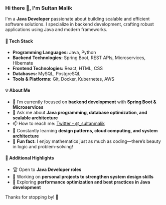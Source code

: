 ### Hi there 👋, I'm Sultan Malik

I'm a **Java Developer** passionate about building scalable and efficient software solutions. I specialize in backend development, crafting robust applications using Java and modern frameworks.

#### 🚀 Tech Stack
- **Programming Languages:** Java, Python
- **Backend Technologies:** Spring Boot, REST APIs, Microservices, Hibernate
- **Frontend Technologies:** React, HTML, CSS
- **Databases:** MySQL, PostgreSQL
- **Tools & Platforms:** Git, Docker, Kubernetes, AWS

#### 💡 About Me
- 🔭 I’m currently focused on **backend development** with **Spring Boot & Microservices**
- 💬 Ask me about **Java programming, database optimization, and scalable architecture**
- 📫 How to reach me: [Twitter - @_sultanmalik](https://twitter.com/_sultanmalik/)
- 🌱 Constantly learning **design patterns, cloud computing, and system architecture**
- 🎯 **Fun fact:** I enjoy mathematics just as much as coding—there’s beauty in logic and problem-solving!

#### 📜 Additional Highlights
- 🏆 Open to **Java Developer roles**
- 📌 Working on **personal projects to strengthen system design skills**
- 🎯 Exploring **performance optimization and best practices in Java development**

Thanks for stopping by! 🚀
